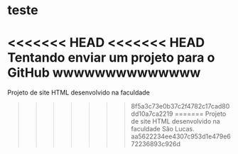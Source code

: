 # teste
<<<<<<< HEAD
<<<<<<< HEAD
Tentando enviar um projeto para o GitHub wwwwwwwwwwwwww
=======
Projeto de site HTML desenvolvido na faculdade
>>>>>>> 8f5a3c73e0b37c2f4782c17cad80dd10a7ca2219
=======
Projeto de site HTML desenvolvido na faculdade São Lucas.
>>>>>>> aa5622234ee4307c953d1e479e672236893c926d
